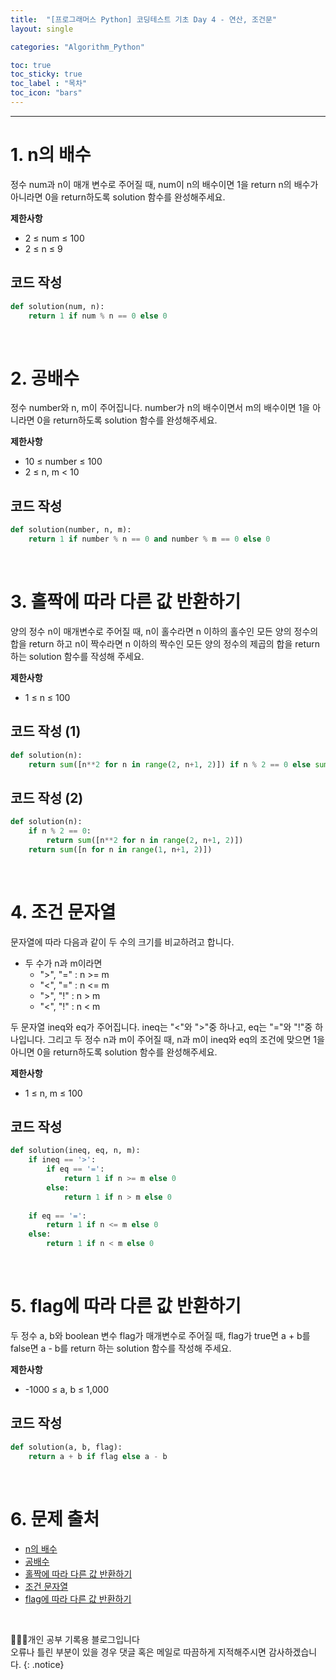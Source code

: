```yaml
---
title:  "[프로그래머스 Python] 코딩테스트 기초 Day 4 - 연산, 조건문"
layout: single

categories: "Algorithm_Python"

toc: true
toc_sticky: true
toc_label : "목차"
toc_icon: "bars"
---
```


***

# 1. n의 배수
정수 num과 n이 매개 변수로 주어질 때, num이 n의 배수이면 1을 return n의 배수가 아니라면 0을 return하도록 solution 함수를 완성해주세요.

**제한사항**
- 2 ≤ num ≤ 100
- 2 ≤ n ≤ 9

## 코드 작성
```python
def solution(num, n):
    return 1 if num % n == 0 else 0
```

<br>

# 2. 공배수
정수 number와 n, m이 주어집니다. number가 n의 배수이면서 m의 배수이면 1을 아니라면 0을 return하도록 solution 함수를 완성해주세요.

**제한사항**
- 10 ≤ number ≤ 100
- 2 ≤ n, m < 10

## 코드 작성
```python
def solution(number, n, m):
    return 1 if number % n == 0 and number % m == 0 else 0
```

<br>

# 3. 홀짝에 따라 다른 값 반환하기
양의 정수 n이 매개변수로 주어질 때, n이 홀수라면 n 이하의 홀수인 모든 양의 정수의 합을 return 하고 n이 짝수라면 n 이하의 짝수인 모든 양의 정수의 제곱의 합을 return 하는 solution 함수를 작성해 주세요.

**제한사항**
- 1 ≤ n ≤ 100

## 코드 작성 (1)
```python
def solution(n):
    return sum([n**2 for n in range(2, n+1, 2)]) if n % 2 == 0 else sum([n for n in range(1, n+1, 2)])
```

## 코드 작성 (2)
```python
def solution(n):
    if n % 2 == 0:
        return sum([n**2 for n in range(2, n+1, 2)])
    return sum([n for n in range(1, n+1, 2)])
```

<br>

# 4. 조건 문자열
문자열에 따라 다음과 같이 두 수의 크기를 비교하려고 합니다.

- 두 수가 n과 m이라면
  - ">", "=" : n >= m
  - "<", "=" : n <= m
  - ">", "!" : n > m
  - "<", "!" : n < m

두 문자열 ineq와 eq가 주어집니다. ineq는 "<"와 ">"중 하나고, eq는 "="와 "!"중 하나입니다. 그리고 두 정수 n과 m이 주어질 때, n과 m이 ineq와 eq의 조건에 맞으면 1을 아니면 0을 return하도록 solution 함수를 완성해주세요.

**제한사항**
- 1 ≤ n, m ≤ 100

## 코드 작성
```python
def solution(ineq, eq, n, m):
    if ineq == '>':
        if eq == '=':
            return 1 if n >= m else 0
        else:
            return 1 if n > m else 0
    
    if eq == '=':
        return 1 if n <= m else 0
    else:
        return 1 if n < m else 0
```

<br>

# 5. flag에 따라 다른 값 반환하기
두 정수 a, b와 boolean 변수 flag가 매개변수로 주어질 때, flag가 true면 a + b를 false면 a - b를 return 하는 solution 함수를 작성해 주세요.

**제한사항**
- -1000 ≤ a, b ≤ 1,000

## 코드 작성
```python
def solution(a, b, flag):
    return a + b if flag else a - b
```

<br>

# 6. 문제 출처
- [n의 배수](https://school.programmers.co.kr/learn/courses/30/lessons/181937)
- [공배수](https://school.programmers.co.kr/learn/courses/30/lessons/181936)
- [홀짝에 따라 다른 값 반환하기](https://school.programmers.co.kr/learn/courses/30/lessons/181935)
- [조건 문자열](https://school.programmers.co.kr/learn/courses/30/lessons/181934)
- [flag에 따라 다른 값 반환하기](https://school.programmers.co.kr/learn/courses/30/lessons/181933)

<br>

👩🏻‍💻개인 공부 기록용 블로그입니다
<br>오류나 틀린 부분이 있을 경우 댓글 혹은 메일로 따끔하게 지적해주시면 감사하겠습니다.
{: .notice}